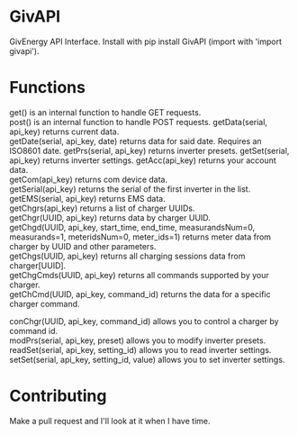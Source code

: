 # GivAPI
GivEnergy API Interface.
Install with pip install GivAPI (import with 'import givapi').  

# Functions
get() is an internal function to handle GET requests.  
post() is an internal function to handle POST requests.
getData(serial, api_key) returns current data.  
getDate(serial, api_key, date) returns data for said date. Requires an ISO8601 date.
getPrs(serial, api_key) returns inverter presets.
getSet(serial, api_key) returns inverter settings.
getAcc(api_key) returns your account data.  
getCom(api_key) returns com device data.  
getSerial(api_key) returns the serial of the first inverter in the list.  
getEMS(serial, api_key) returns EMS data.  
getChgrs(api_key) returns a list of charger UUIDs.  
getChgr(UUID, api_key) returns data by charger UUID.  
getChgd(UUID, api_key, start_time, end_time, measurandsNum=0, measurands=1, meteridsNum=0, meter_ids=1) returns meter data from charger by UUID and other parameters.  
getChgs(UUID, api_key) returns all charging sessions data from charger[UUID].  
getChgCmds(UUID, api_key) returns all commands supported by your charger.  
getChCmd(UUID, api_key, command_id) returns the data for a specific charger command.  

conChgr(UUID, api_key, command_id) allows you to control a charger by command id.  
modPrs(serial, api_key, preset) allows you to modify inverter presets.  
readSet(serial, api_key, setting_id) allows you to read inverter settings.  
setSet(serial, api_key, setting_id, value) allows you to set inverter settings.  

# Contributing
Make a pull request and I'll look at it when I have time.
